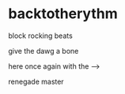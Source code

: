 # backtotherythm
block rocking beats

give the dawg a bone

here once again with the -->

renegade master
